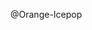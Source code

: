 @Orange-Icepop

<!---
Orange-Icepop/Orange-Icepop is a ✨ special ✨ repository because its `README.md` (this file) appears on your GitHub profile.
You can click the Preview link to take a look at your changes.
--->

